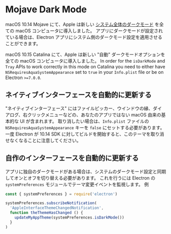 # Mojave Dark Mode

macOS 10.14 Mojave にて、Apple は新しい [システム全体のダークモード](https://developer.apple.com/design/human-interface-guidelines/macos/visual-design/dark-mode/) を全ての macOS コンピュータに導入しました。 アプリにダークモードが設定されている場合は、Electron アプリにシステム側のダークモード設定を適用させることができます。

macOS 10.15 Catalina にて、Apple は新しい "自動" ダークモードオプションを全ての macOS コンピュータに導入しました。 In order for the `isDarkMode` and `Tray` APIs to work correctly in this mode on Catalina you need to either have `NSRequiresAquaSystemAppearance` set to `true` in your `Info.plist` file or be on Electron `>=7.0.0`.

## ネイティブインターフェースを自動的に更新する

"ネイティブインターフェース" にはファイルピッカー、ウインドウの縁、ダイアログ、右クリックメニューなどの、あなたのアプリではない macOS 由来の基本的な UI が含まれます。 取り消したい場合は、`Info.plist` ファイルの `NSRequiresAquaSystemAppearance` キーを `false` にセットする必要があります。 一度 Electron が 10.14 SDK に対してビルドを開始すると、このテーマを取り消せなくなることに注意してください。

## 自作のインターフェースを自動的に更新する

アプリに独自のダークモードがある場合は、システムのダークモード設定と同期してオンとオフを切り替える必要があります。 これを行うには Electron の `systemPreferences` モジュールでテーマ変更イベントを監視します。 例

```js
const { systemPreferences } = require('electron')

systemPreferences.subscribeNotification(
  'AppleInterfaceThemeChangedNotification',
  function theThemeHasChanged () {
    updateMyAppTheme(systemPreferences.isDarkMode())
  }
)
```